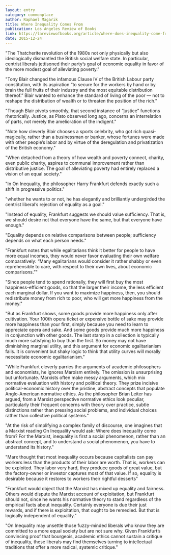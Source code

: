 ```yaml
---
layout: entry
category: commonplace
author: Raphael Magarik
title: Where Inequality Comes From
publication: Los Angeles Review of Books
link: https://lareviewofbooks.org/article/where-does-inequality-come-from/
date: 2015-12-24
---
```


"The Thatcherite revolution of the 1980s not only physically but also ideologically dismantled the British social welfare state. In particular, centrist liberals jettisoned their party’s goal of economic equality in favor of the more modest goal of alleviating poverty."
 
"Tony Blair changed the infamous Clause IV of the British Labour party constitution, with its aspiration “to secure for the workers by hand or by brain the full fruits of their industry and the most equitable distribution thereof.” Blair wanted to enhance the standard of living of the poor — not to reshape the distribution of wealth or to threaten the position of the rich."

"Though Blair pivots smoothly, that second instance of “justice” functions rhetorically. Justice, as Plato observed long ago, concerns an interrelation of parts, not merely the amelioration of the indigent."

"Note how cleverly Blair chooses a sports celebrity, who got rich quasi-magically, rather than a businessman or banker, whose fortunes were made with other people’s labor and by virtue of the deregulation and privatization of the British economy."
 
"When detached from a theory of how wealth and poverty connect, charity, even public charity, aspires to communal improvement rather than distributive justice. The goal of alleviating poverty had entirely replaced a vision of an equal society."

"In On Inequality, the philosopher Harry Frankfurt defends exactly such a shift in progressive politics."

"whether he wants to or not, he has elegantly and brilliantly undergirded the centrist liberal’s rejection of equality as a goal."

"Instead of equality, Frankfurt suggests we should value sufficiency. That is, we should desire not that everyone have the same, but that everyone have enough."

"Equality depends on relative comparisons between people; sufficiency depends on what each person needs."

"Frankfurt notes that while egalitarians think it better for people to have more equal incomes, they would never favor evaluating their own welfare comparatively: “Many egalitarians would consider it rather shabby or even reprehensible to care, with respect to their own lives, about economic comparisons.”"

"Since people tend to spend rationally, they will first buy the most happiness-efficient goods, so that the larger their income, the less efficient each marginal dollar. If you want to maximize happiness, then, you should redistribute money from rich to poor, who will get more happiness from the money."

"But as Frankfurt shows, some goods provide more happiness only after cultivation. Your 100th opera ticket or expensive bottle of sake may provide more happiness than your first, simply because you need to learn to appreciate opera and sake. And some goods provide much more happiness in conjunction with other goods. The last stamp in a collection is typically much more satisfying to buy than the first. So money may not have diminishing marginal utility, and this argument for economic egalitarianism fails. It is convenient but shaky logic to think that utility curves will morally necessitate economic egalitarianism."

"While Frankfurt cleverly parries the arguments of academic philosophers and economists, he ignores Marxism entirely. The omission is unsurprising but unfortunate. Marxists often make messy arguments, which mix normative evaluation with history and political theory. They prize incisive political-economic history over the pristine, abstract concepts that populate Anglo-American normative ethics. As the philosopher Brian Leiter has argued, from a Marxist perspective normative ethics look peculiar, particularly their frequent concerns with theory over practice, subtle distinctions rather than pressing social problems, and individual choices rather than collective political systems."

"At the risk of simplifying a complex family of discourse, one imagines that a Marxist reading On Inequality would ask: Where does inequality come from? For the Marxist, inequality is first a social phenomenon, rather than an abstract concept, and to understand a social phenomenon, you have to understand its history."

"Marx thought that most inequality occurs because capitalists can pay workers less than the products of their labor are worth. That is, workers can be exploited. They labor very hard, they produce goods of great value, but the factory-owner or investor captures most of that value. If so, equality is desirable because it restores to workers their rightful desserts"

"Frankfurt would object that the Marxist has mixed up equality and fairness. Others would dispute the Marxist account of exploitation, but Frankfurt should not, since he wants his normative theory to stand regardless of the empirical facts about inequality. Certainly everyone is due their just rewards, and if there is exploitation, that ought to be remedied. But that is logically independent of equality."
 
"On Inequality may unsettle those fuzzy-minded liberals who know they are committed to a more equal society but are not sure why. Given Frankfurt’s convincing proof that bourgeois, academic ethics cannot sustain a critique of inequality, these liberals may find themselves turning to intellectual traditions that offer a more radical, systemic critique."
